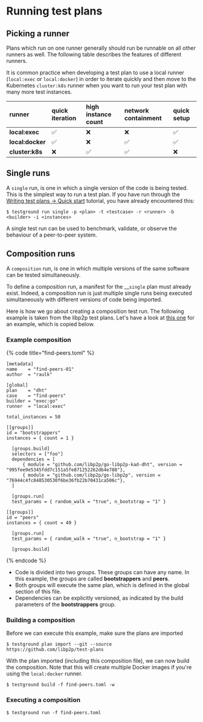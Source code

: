 # Running test plans

## Picking a runner

Plans which run on one runner generally should run be runnable on all other runners as well. The following table describes the features of different runners.‌

It is common practice when developing a test plan to use a local runner \(`local:exec` or `local:docker`\) in order to iterate quickly and then move to the Kubernetes `cluster:k8s` runner when you want to run your test plan with many more test instances.

|  runner | quick iteration | high instance count | network containment | quick setup |
| :--- | :--- | :--- | :--- | :--- |
| **local:exec** | ✅ | ❌ | ❌ | ✅ |
| **local:docker** | ✅ | ❌ | ✅ | ✅ |
| **cluster:k8s** | ❌ | ✅ | ✅ | ❌ |

## Single runs

A `single` run, is one in which a single version of the code is being tested. This is the simplest way to run a test plan. If you have run through the [Writing test plans -&gt; Quick start](writing-test-plans/quickstart.md) tutorial, you have already encountered this:

```text
$ testground run single -p <plan> -t <testcase> -r <runner> -b <builder> -i <instances>
```

A single test run can be used to benchmark, validate, or observe the behaviour of a peer-to-peer system.

## Composition runs

A `composition` run, is one in which multiple versions of the same software can be tested simultaneously. 

To define a composition run, a manifest for the __`single` plan must already exist. Indeed, a composition run is just multiple single runs being executed simultaneously with different versions of code being imported.

Here is how we go about creating a composition test run. The following example is taken from the libp2p test plans. Let's have a look at [this one](https://github.com/libp2p/test-plans/blob/master/dht/compositions/find-peers.example.toml) for an example, which is copied below.

### Example composition

{% code title="find-peers.toml" %}
```text
[metadata]
name    = "find-peers-01"
author  = "raulk"

[global]
plan    = "dht"
case    = "find-peers"
builder = "exec:go"
runner  = "local:exec"

total_instances = 50

[[groups]]
id = "bootstrappers"
instances = { count = 1 }

  [groups.build]
  selectors = ["foo"]
  dependencies = [
      { module = "github.com/libp2p/go-libp2p-kad-dht", version = "995fee9e5345fdd7c151a5fe871252262db4e788"},
      { module = "github.com/libp2p/go-libp2p", version = "76944c4fc848530530f6be36fb22b70431ca506c"},
  ]

  [groups.run]
  test_params = { random_walk = "true", n_bootstrap = "1" }

[[groups]]
id = "peers"
instances = { count = 49 }

  [groups.run]
  test_params = { random_walk = "true", n_bootstrap = "1" }

  [groups.build]

```
{% endcode %}

* Code is divided into two groups. These groups can have any name. In this example, the groups are called **bootstrappers** and **peers**. 
* Both groups will execute the same plan, which is defined in the global section of this file.
* Dependencies can be explicitly versioned, as indicated by the build parameters of the **bootstrappers** group.

### Building a composition

Before we can execute this example, make sure the plans are imported

```text
$ testground plan import --git --source https://github.com/libp2p/test-plans
```

With the plan imported \(including this composition file\), we can now build the composition. Note that this will create multiple Docker images if you're using the `local:docker` runner.

```text
$ testground build -f find-peers.toml -w
```

### Executing a composition

```text
$ testground run -f find-peers.toml
```



